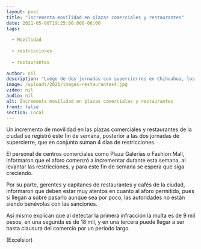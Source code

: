 ```yaml
---
layout: post
title: "Incrementa movilidad en plazas comerciales y restaurantes"
date: 2021-05-08T19:25:00.000-06:00
tags:
  
  - Movilidad
  
  - restricciones
  
  - restaurantes
  
author: nil
description: "Luego de dos jornadas con supercierres en Chihuahua, los habitantes se han hecho cita en dichos lugares para disfrutar de un fin de semana"
image: /uploads/2021/images-restaurantes4.jpg
video: nil
audio: nil
alt: Incrementa movilidad en plazas comerciales y restaurantes
front: false
section: Local
---
```


Un incremento de movilidad en las plazas comerciales y restaurantes de la ciudad se registró este fin de semana, posterior a las dos jornadas de supercierre, que en conjunto suman 4 días de restricciones.

El personal de centros comerciales como Plaza Galerías o Fashion Mall, informaron que el aforo comenzó a incrementar durante esta semana, al levantar las restricciones, y para este fin de semana se espera que siga creciendo.

Por su parte, gerentes y capitanes de restaurantes y cafés de la ciudad, informaron que deben estar muy atentos en cuanto al aforo permitido, pues si llegan a sobre pasarlo aunque sea por poco, las autoridades no están siendo benévolas con las sanciones.

Así mismo explican que al detectar la primera infracción la multa es de 9 mil pesos, en una segunda es de 18 mil, y en una tercera puede llegar a ser hasta clausura del comercio por un periodo largo.

(Excélsior)
